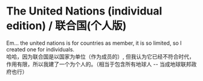 # The United Nations (individual edition) / 联合国(个人版)

Em... the united nations is for countries as member, it is so limited, so I created one for individuals.  
哈哈，因为联合国是以国家为单位（作为成员的）, 但我认为它已经不符合时代，作用有限，所以我建了一个为个人的。（相当于包含所有地球人 -- 当成地球联邦政府也行）  

